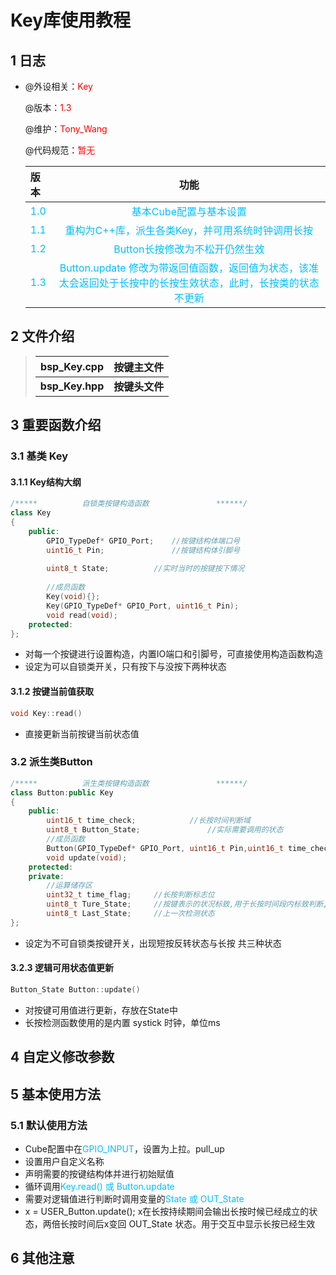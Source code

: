 # Key库使用教程

## 1 日志

 * @外设相关：<font color=Red>Key</font >

   @版本：<font color=Red>1.3</font >

   @维护：<font color=Red>Tony_Wang</font >

   @代码规范：<font color=Red>暂无</font>
   
    
   
  
   | 版本                               |                             功能                             |
   | :--------------------------------- | :----------------------------------------------------------: |
   | <font color=DeepSkyBlue>1.0</font> |    <font color=DeepSkyBlue>基本Cube配置与基本设置</font>     |
   | <font color=DeepSkyBlue>1.1</font> | <font color=DeepSkyBlue>重构为C++库，派生各类Key，并可用系统时钟调用长按</font> |
   | <font color=DeepSkyBlue>1.2</font> | <font color=DeepSkyBlue>Button长按修改为不松开仍然生效</font> |
   | <font color=DeepSkyBlue>1.3</font> | <font color=DeepSkyBlue>Button.update 修改为带返回值函数，返回值为状态，该准太会返回处于长按中的长按生效状态，此时，长按类的状态不更新</font> |


 ## 2 文件介绍

> | bsp_Key.cpp     | 按键主文件     |
> | --------------- | -------------- |
> | **bsp_Key.hpp** | **按键头文件** |

 ## 3 重要函数介绍

### 3.1 基类 Key

#### 3.1.1 Key结构大纲

```c++
/*****			自锁类按键构造函数				******/
class Key
{
	public:
		GPIO_TypeDef* GPIO_Port;	//按键结构体端口号
		uint16_t Pin;				//按键结构体引脚号
    
   		uint8_t State;			//实时当时的按键按下情况
    
		//成员函数
		Key(void){};
		Key(GPIO_TypeDef* GPIO_Port, uint16_t Pin);	
		void read(void);
	protected:
};
```

* 对每一个按键进行设置构造，内置IO端口和引脚号，可直接使用构造函数构造
* 设定为可以自锁类开关，只有按下与没按下两种状态

#### 3.1.2 按键当前值获取

```c++
void Key::read()
```

* 直接更新当前按键当前状态值

### 3.2 派生类Button

```c++
/*****			派生类按键构造函数				******/
class Button:public Key
{
	public:
		uint16_t time_check;			//长按时间判断域
		uint8_t Button_State;				//实际需要调用的状态	
		//成员函数
		Button(GPIO_TypeDef* GPIO_Port, uint16_t Pin,uint16_t time_check);
		void update(void);
	protected:	
	private:
		//运算储存区
		uint32_t time_flag;		//长按判断标志位
		uint8_t Ture_State;		//按键表示的状况标致,用于长按时间段内标致判断,目前仅由未使用内置时钟使用
		uint8_t Last_State;		//上一次检测状态
};
```

* 设定为不可自锁类按键开关，出现短按反转状态与长按 共三种状态

#### 3.2.3 逻辑可用状态值更新

```c++
Button_State Button::update()
```

* 对按键可用值进行更新，存放在State中
* 长按检测函数使用的是内置 systick 时钟，单位ms

 ## 4 自定义修改参数




 ## 5 基本使用方法

### 5.1 默认使用方法

* Cube配置中在<font color='DeepSkyBlue'>GPIO_INPUT</font>，设置为上拉。pull_up
* 设置用户自定义名称
* 声明需要的按键结构体并进行初始赋值
* 循环调用<font color='DeepSkyBlue'>Key.read() 或 Button.update</font>
* 需要对逻辑值进行判断时调用变量的<font color='DeepSkyBlue'>State 或 OUT_State</font>
* x = USER_Button.update(); x在长按持续期间会输出长按时候已经成立的状态，两倍长按时间后x变回 OUT_State 状态。用于交互中显示长按已经生效




 ## 6 其他注意



 
